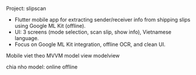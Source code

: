 <!-- Use this file to provide workspace-specific custom instructions to Copilot. For more details, visit https://code.visualstudio.com/docs/copilot/copilot-customization#_use-a-githubcopilotinstructionsmd-file -->

Project: slipscan
- Flutter mobile app for extracting sender/receiver info from shipping slips using Google ML Kit (offline).
- UI: 3 screens (mode selection, scan slip, show info), Vietnamese language.
- Focus on Google ML Kit integration, offline OCR, and clean UI.

Mobile viet theo MVVM
model
view
modelview

chia nho model:
online
offline